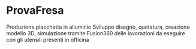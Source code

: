 # ProvaFresa
Produzione placchetta in alluminio
Sviluppo disegno, quotatura, creazione modello 3D, simulazione tramite Fusion360 delle lavorazioni da eseguire con gli utensili presenti in officina
